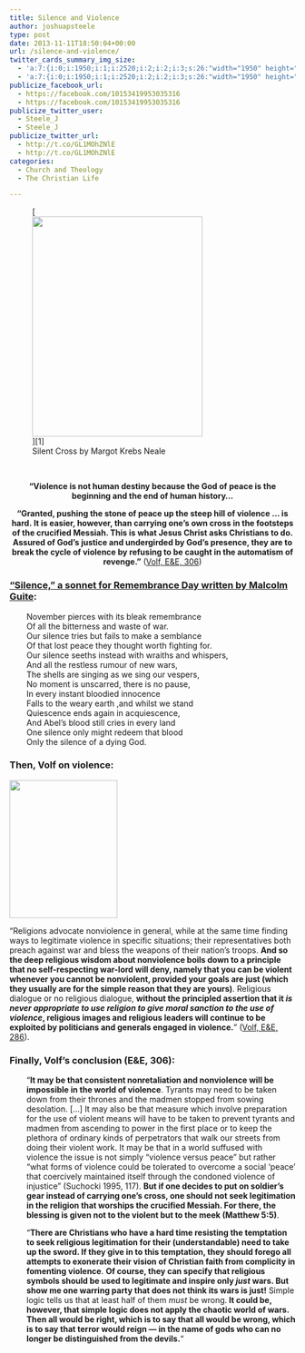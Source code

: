 ```yaml
---
title: Silence and Violence
author: joshuapsteele
type: post
date: 2013-11-11T18:50:04+00:00
url: /silence-and-violence/
twitter_cards_summary_img_size:
  - 'a:7:{i:0;i:1950;i:1;i:2520;i:2;i:2;i:3;s:26:"width="1950" height="2520"";s:4:"bits";i:8;s:8:"channels";i:3;s:4:"mime";s:10:"image/jpeg";}'
  - 'a:7:{i:0;i:1950;i:1;i:2520;i:2;i:2;i:3;s:26:"width="1950" height="2520"";s:4:"bits";i:8;s:8:"channels";i:3;s:4:"mime";s:10:"image/jpeg";}'
publicize_facebook_url:
  - https://facebook.com/10153419953035316
  - https://facebook.com/10153419953035316
publicize_twitter_user:
  - Steele_J
  - Steele_J
publicize_twitter_url:
  - http://t.co/GL1MOhZNlE
  - http://t.co/GL1MOhZNlE
categories:
  - Church and Theology
  - The Christian Life

---
```

<figure style="width: 300px" class="wp-caption alignright">[<img decoding="async" loading="lazy" style="line-height:24px;" alt="" src="http://malcolmguite.files.wordpress.com/2012/11/p1050316silent-cross.jpg?w=500&h=646" width="300" height="388" />][1]<figcaption class="wp-caption-text">Silent Cross by Margot Krebs Neale</figcaption></figure>

&nbsp;

<p style="text-align:center;">
  <strong>&#8220;Violence is not human destiny because the God of peace is the beginning and the end of human history&#8230; </strong>
</p>

<p style="text-align:center;">
  <strong>&#8220;Granted, pushing the stone of peace up the steep hill of violence &#8230; is hard. It is easier, however, than carrying one&#8217;s own cross in the footsteps of the crucified Messiah. This is what Jesus Christ asks Christians to do. Assured of God&#8217;s justice and undergirded by God&#8217;s presence, they are to break the cycle of violence by refusing to be caught in the automatism of revenge.&#8221;</strong> (<a href="http://www.amazon.com/Exclusion-Embrace-Theological-Exploration-Reconciliation/dp/0687002826">Volf, E&E, 306</a>)
</p>

### [&#8220;Silence,&#8221; a sonnet for Remembrance Day written by Malcolm Guite][1]:

<p style="text-align:left;padding-left:30px;">
  November pierces with its bleak remembrance<br /> Of all the bitterness and waste of war.<br /> Our silence tries but fails to make a semblance<br /> Of that lost peace they thought worth fighting for.<br /> Our silence seeths instead with wraiths and whispers,<br /> And all the restless rumour of new wars,<br /> The shells are singing as we sing our vespers,<br /> No moment is unscarred, there is no pause,<br /> In every instant bloodied innocence<br /> Falls to the weary earth ,and whilst we stand<br /> Quiescence ends again in acquiescence,<br /> And Abel’s blood still cries in every land<br /> One silence only might redeem that blood<br /> Only the silence of a dying God.
</p>

### Then, Volf on violence:

<img decoding="async" loading="lazy" class="alignleft" alt="" src="http://downloads.unmultimedia.org/photo/medium/119/119163.jpg" width="190" height="243" /> 

&#8220;Religions advocate nonviolence in general, while at the same time finding ways to legitimate violence in specific situations; their representatives both preach against war and bless the weapons of their nation&#8217;s troops. **And so the deep religious wisdom about nonviolence boils down to a principle that no self-respecting war-lord will deny, namely that you can be violent whenever you cannot be nonviolent, provided your goals are just (which they usually are for the simple reason that they are yours)**. Religious dialogue or no religious dialogue, **without the principled assertion that it _is never appropriate to use religion to give moral sanction to the use of violence_, religious images and religious leaders will continue to be exploited by politicians and generals engaged in violence.**&#8221; ([Volf, E&E, 286][2]).

### Finally, Volf&#8217;s conclusion (E&E, 306):

<p style="padding-left:30px;">
  &#8220;<strong>It may be that consistent nonretaliation and nonviolence will be impossible in the world of violence</strong>. Tyrants may need to be taken down from their thrones and the madmen stopped from sowing desolation. [&#8230;] It may also be that measure which involve preparation for the use of violent means will have to be taken to prevent tyrants and madmen from ascending to power in the first place or to keep the plethora of ordinary kinds of perpetrators that walk our streets from doing their violent work. It may be that in a world suffused with violence the issue is not simply &#8220;violence versus peace&#8221; but rather &#8220;what forms of violence could be tolerated to overcome a social &#8216;peace&#8217; that coercively maintained itself through the condoned violence of injustice&#8221; (Suchocki 1995, 117). <strong>But if one decides to put on soldier&#8217;s gear instead of carrying one&#8217;s cross, one should not seek legitimation in the religion that worships the crucified Messiah. For there, the blessing is given not to the violent but to the meek (Matthew 5:5)</strong>.
</p>

<p style="padding-left:30px;">
  &#8220;<strong>There are Christians who have a hard time resisting the temptation to seek religious legitimation for their (understandable) need to take up the sword. If they give in to this temptation, they should forego all attempts to exonerate their vision of Christian faith from complicity in fomenting violence</strong>. <strong>Of course, they can specify that religious symbols should be used to legitimate and inspire only </strong><strong><em>just </em></strong><strong>wars. But show me one warring party that does not think its wars is just!</strong> Simple logic tells us that at least half of them <em>must</em> be wrong.<strong> It could be, however, that simple logic does not apply the chaotic world of wars. Then all would be right, which is to say that all would be wrong, which is to say that terror would reign &#8212; in the name of gods who can no longer be distinguished from the devils.</strong>&#8220;
</p>

 [1]: http://malcolmguite.wordpress.com/2013/11/06/silence-a-sonnet-for-remembrance-day-3/
 [2]: http://www.amazon.com/Exclusion-Embrace-Theological-Exploration-Reconciliation/dp/0687002826